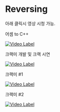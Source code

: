 # Reversing

아래 클릭시 영상 시청 가능.

어셈 to C++

[![Video Label](http://img.youtube.com/vi/1C_Xw9J4-Rc/0.jpg)](https://youtu.be/1C_Xw9J4-Rc)


크랙미 개발 및 크랙 시연 

[![Video Label](http://img.youtube.com/vi/GN0W9OoI-yk/0.jpg)](https://youtu.be/GN0W9OoI-yk)


크랙미 #1

[![Video Label](http://img.youtube.com/vi/B_4illyXVgM/0.jpg)](https://youtu.be/B_4illyXVgM)


크랙미 #2

[![Video Label](http://img.youtube.com/vi/OOCqNYePua4/0.jpg)](https://youtu.be/OOCqNYePua4)
